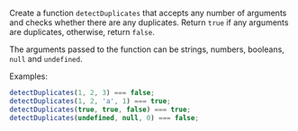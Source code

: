 Create a function `detectDuplicates` that accepts any number of arguments and checks
whether there are any duplicates. Return `true` if any arguments are duplicates,
otherwise, return `false`.

The arguments passed to the function can be strings, numbers, booleans, `null` and
`undefined`.

Examples:

```js
detectDuplicates(1, 2, 3) === false;
detectDuplicates(1, 2, 'a', 1) === true;
detectDuplicates(true, true, false) === true;
detectDuplicates(undefined, null, 0) === false;
```
